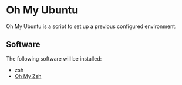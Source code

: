 # Oh My Ubuntu

Oh My Ubuntu is a script to set up a previous configured environment.

## Software

The following software will be installed:

- zsh
- [Oh My Zsh](https://github.com/ohmyzsh/ohmyzsh)